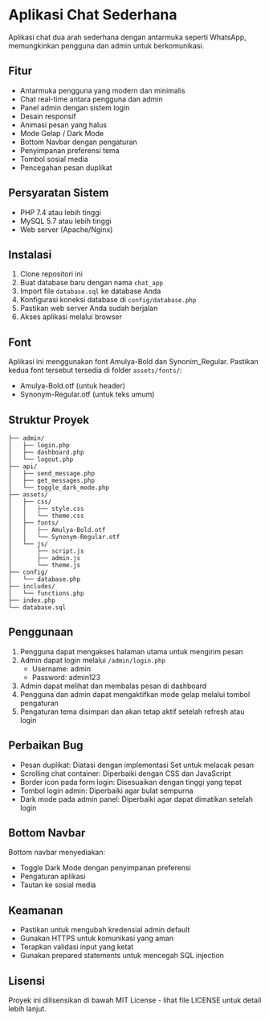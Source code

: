 # Aplikasi Chat Sederhana

Aplikasi chat dua arah sederhana dengan antarmuka seperti WhatsApp, memungkinkan pengguna dan admin untuk berkomunikasi.

## Fitur

- Antarmuka pengguna yang modern dan minimalis
- Chat real-time antara pengguna dan admin
- Panel admin dengan sistem login
- Desain responsif
- Animasi pesan yang halus
- Mode Gelap / Dark Mode
- Bottom Navbar dengan pengaturan
- Penyimpanan preferensi tema
- Tombol sosial media
- Pencegahan pesan duplikat

## Persyaratan Sistem

- PHP 7.4 atau lebih tinggi
- MySQL 5.7 atau lebih tinggi
- Web server (Apache/Nginx)

## Instalasi

1. Clone repositori ini
2. Buat database baru dengan nama `chat_app`
3. Import file `database.sql` ke database Anda
4. Konfigurasi koneksi database di `config/database.php`
5. Pastikan web server Anda sudah berjalan
6. Akses aplikasi melalui browser

## Font

Aplikasi ini menggunakan font Amulya-Bold dan Synonim_Regular. Pastikan kedua font tersebut tersedia di folder `assets/fonts/`:
- Amulya-Bold.otf (untuk header)
- Synonym-Regular.otf (untuk teks umum)

## Struktur Proyek

```
├── admin/
│   ├── login.php
│   ├── dashboard.php
│   └── logout.php
├── api/
│   ├── send_message.php
│   ├── get_messages.php
│   └── toggle_dark_mode.php
├── assets/
│   ├── css/
│   │   ├── style.css
│   │   └── theme.css
│   ├── fonts/
│   │   ├── Amulya-Bold.otf
│   │   └── Synonym-Regular.otf 
│   └── js/
│       ├── script.js
│       ├── admin.js
│       └── theme.js
├── config/
│   └── database.php
├── includes/
│   └── functions.php
├── index.php
└── database.sql
```

## Penggunaan

1. Pengguna dapat mengakses halaman utama untuk mengirim pesan
2. Admin dapat login melalui `/admin/login.php`
   - Username: admin
   - Password: admin123
3. Admin dapat melihat dan membalas pesan di dashboard
4. Pengguna dan admin dapat mengaktifkan mode gelap melalui tombol pengaturan
5. Pengaturan tema disimpan dan akan tetap aktif setelah refresh atau login

## Perbaikan Bug

- Pesan duplikat: Diatasi dengan implementasi Set untuk melacak pesan
- Scrolling chat container: Diperbaiki dengan CSS dan JavaScript
- Border icon pada form login: Disesuaikan dengan tinggi yang tepat
- Tombol login admin: Diperbaiki agar bulat sempurna
- Dark mode pada admin panel: Diperbaiki agar dapat dimatikan setelah login

## Bottom Navbar

Bottom navbar menyediakan:
- Toggle Dark Mode dengan penyimpanan preferensi
- Pengaturan aplikasi
- Tautan ke sosial media

## Keamanan

- Pastikan untuk mengubah kredensial admin default
- Gunakan HTTPS untuk komunikasi yang aman
- Terapkan validasi input yang ketat
- Gunakan prepared statements untuk mencegah SQL injection

## Lisensi

Proyek ini dilisensikan di bawah MIT License - lihat file LICENSE untuk detail lebih lanjut. 